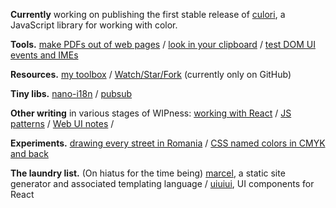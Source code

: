 __Currently__ working on publishing the first stable release of [culori](https://github.com/Evercoder/culori), a JavaScript library for working with color.

__Tools.__ [make PDFs out of web pages](https://github.com/danburzo/percollate) / [look in your clipboard](https://github.com/Evercoder/clipboard-inspector) / [test DOM UI events and IMEs](https://github.com/danburzo/input-methods)

__Resources.__ [my toolbox](https://github.com/danburzo/toolbox) / [Watch/Star/Fork](https://github.com/danburzo/watchstarfork) (currently only on GitHub)

__Tiny libs.__ [nano-i18n](https://github.com/danburzo/nano-i18n) / [pubsub](https://github.com/Evercoder/pubsub)

__Other writing__ in various stages of WIPness: [working with React](https://github.com/danburzo/react-recipes) / [JS patterns](https://github.com/danburzo/javascript-patterns) / [Web UI notes](https://github.com/danburzo/web-ui-notes) / 

__Experiments.__ [drawing every street in Romania](https://github.com/danburzo/every-street) / [CSS named colors in CMYK and back](https://github.com/danburzo/webcolors-cmyk)

__The laundry list.__ (On hiatus for the time being) [marcel](https://github.com/marceljs), a static site generator and associated templating language / [uiuiui](https://github.com/Evercoder/uiuiui), UI components for React
